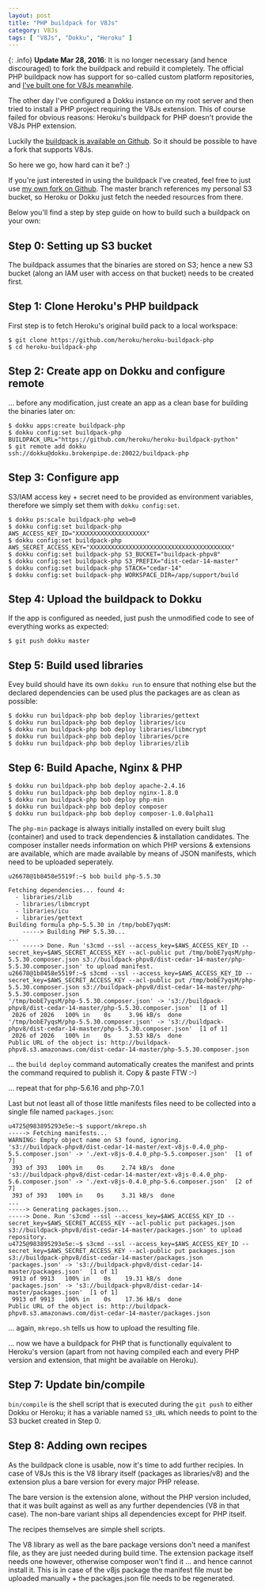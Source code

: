 ```yaml
---
layout: post
title: "PHP buildpack for V8Js"
category: V8Js
tags: [ "V8Js", "Dokku", "Heroku" ]
---
```

{: .info}
**Update Mar 28, 2016**: It is no longer necessary (and hence discouraged) to 
fork the buildpack and rebuild it completely.  The official PHP buildpack
now has support for so-called custom platform repositories, and
[I've built one for V8Js meanwhile](/2016/03/heroku-custom-platform-repo).

The other day I've configured a Dokku instance on my root server and
then tried to install a PHP project requiring the V8Js extension.
This of course failed for obvious reasons: Heroku's buildpack for
PHP doesn't provide the V8Js PHP extension.

Luckily the <a href="https://github.com/heroku/heroku-buildpack-php">
buildpack is available on Github</a>.  So it should be possible to
have a fork that supports V8Js.

So here we go, how hard can it be?  :)

If you're just interested in using the buildpack I've created, feel
free to just use <a href="https://github.com/stesie/heroku-buildpack-php/">
my own fork on Github</a>.  The master branch references my personal
S3 bucket, so Heroku or Dokku just fetch the needed resources from there.

Below you'll find a step by step guide on how to build such a
buildpack on your own:

Step 0: Setting up S3 bucket
----------------------------

The buildpack assumes that the binaries are stored on S3; hence
a new S3 bucket (along an IAM user with access on that bucket)
needs to be created first.

Step 1: Clone Heroku's PHP buildpack
------------------------------------

First step is to fetch Heroku's original build pack to a local workspace:

```console
$ git clone https://github.com/heroku/heroku-buildpack-php
$ cd heroku-buildpack-php
```

Step 2: Create app on Dokku and configure remote
------------------------------------------------

... before any modification, just create an app as a clean base for
building the binaries later on:

```console
$ dokku apps:create buildpack-php
$ dokku config:set buildpack-php BUILDPACK_URL="https://github.com/heroku/heroku-buildpack-python"
$ git remote add dokku ssh://dokku@dokku.brokenpipe.de:20022/buildpack-php
```

Step 3: Configure app
---------------------

S3/IAM access key + secret need to be provided as environment variables,
therefore we simply set them with `dokku config:set`.

```console
$ dokku ps:scale buildpack-php web=0
$ dokku config:set buildpack-php AWS_ACCESS_KEY_ID="XXXXXXXXXXXXXXXXXXXX"
$ dokku config:set buildpack-php AWS_SECRET_ACCESS_KEY="XXXXXXXXXXXXXXXXXXXXXXXXXXXXXXXXXXXXXXXX"
$ dokku config:set buildpack-php S3_BUCKET="buildpack-phpv8"
$ dokku config:set buildpack-php S3_PREFIX="dist-cedar-14-master"
$ dokku config:set buildpack-php STACK="cedar-14"
$ dokku config:set buildpack-php WORKSPACE_DIR=/app/support/build
```

Step 4: Upload the buildpack to Dokku
-------------------------------------

If the app is configured as needed, just push the unmodified code to
see of everything works as expected:

```console
$ git push dokku master
```

Step 5: Build used libraries
----------------------------

Evey build should have its own `dokku run` to ensure that nothing else
but the declared dependencies can be used plus the packages are as
clean as possible:

```console
$ dokku run buildpack-php bob deploy libraries/gettext
$ dokku run buildpack-php bob deploy libraries/icu
$ dokku run buildpack-php bob deploy libraries/libmcrypt
$ dokku run buildpack-php bob deploy libraries/pcre
$ dokku run buildpack-php bob deploy libraries/zlib
```

Step 6: Build Apache, Nginx & PHP
---------------------------------

```console
$ dokku run buildpack-php bob deploy apache-2.4.16
$ dokku run buildpack-php bob deploy nginx-1.8.0
$ dokku run buildpack-php bob deploy php-min
$ dokku run buildpack-php bob deploy composer
$ dokku run buildpack-php bob deploy composer-1.0.0alpha11
```

The `php-min` package is always initially installed on every built
slug (container) and used to track dependencies & installation
candidates.  The composer installer needs information on which
PHP versions & extensions are available, which are made available by
means of JSON manifests, which need to be uploaded seperately.

```console
u26678@1b8458e5519f:~$ bob build php-5.5.30

Fetching dependencies... found 4:
  - libraries/zlib
  - libraries/libmcrypt
  - libraries/icu
  - libraries/gettext
Building formula php-5.5.30 in /tmp/bobE7yqsM:
    -----> Building PHP 5.5.30...
...
    -----> Done. Run 's3cmd --ssl --access_key=$AWS_ACCESS_KEY_ID --secret_key=$AWS_SECRET_ACCESS_KEY --acl-public put /tmp/bobE7yqsM/php-5.5.30.composer.json s3://buildpack-phpv8/dist-cedar-14-master/php-5.5.30.composer.json' to upload manifest.
u26678@1b8458e5519f:~$ s3cmd --ssl --access_key=$AWS_ACCESS_KEY_ID --secret_key=$AWS_SECRET_ACCESS_KEY --acl-public put /tmp/bobE7yqsM/php-5.5.30.composer.json s3://buildpack-phpv8/dist-cedar-14-master/php-5.5.30.composer.json
'/tmp/bobE7yqsM/php-5.5.30.composer.json' -> 's3://buildpack-phpv8/dist-cedar-14-master/php-5.5.30.composer.json'  [1 of 1]
 2026 of 2026   100% in    0s     3.96 kB/s  done
'/tmp/bobE7yqsM/php-5.5.30.composer.json' -> 's3://buildpack-phpv8/dist-cedar-14-master/php-5.5.30.composer.json'  [1 of 1]
 2026 of 2026   100% in    0s     3.53 kB/s  done
Public URL of the object is: http://buildpack-phpv8.s3.amazonaws.com/dist-cedar-14-master/php-5.5.30.composer.json
```

... the `build deploy` command automatically creates the manifest and
prints the command required to publish it.  Copy & paste FTW :-)

... repeat that for php-5.6.16 and php-7.0.1

Last but not least all of those little manifests files need to be
collected into a single file named `packages.json`:

```console
u4725@983895293e5e:~$ support/mkrepo.sh
-----> Fetching manifests...
WARNING: Empty object name on S3 found, ignoring.
's3://buildpack-phpv8/dist-cedar-14-master/ext-v8js-0.4.0_php-5.5.composer.json' -> './ext-v8js-0.4.0_php-5.5.composer.json'  [1 of 7]
 393 of 393   100% in    0s     2.74 kB/s  done
's3://buildpack-phpv8/dist-cedar-14-master/ext-v8js-0.4.0_php-5.6.composer.json' -> './ext-v8js-0.4.0_php-5.6.composer.json'  [2 of 7]
 393 of 393   100% in    0s     3.31 kB/s  done
...
-----> Generating packages.json...
-----> Done. Run 's3cmd --ssl --access_key=$AWS_ACCESS_KEY_ID --secret_key=$AWS_SECRET_ACCESS_KEY --acl-public put packages.json s3://buildpack-phpv8/dist-cedar-14-master/packages.json' to upload repository.
u4725@983895293e5e:~$ s3cmd --ssl --access_key=$AWS_ACCESS_KEY_ID --secret_key=$AWS_SECRET_ACCESS_KEY --acl-public put packages.json s3://buildpack-phpv8/dist-cedar-14-master/packages.json
'packages.json' -> 's3://buildpack-phpv8/dist-cedar-14-master/packages.json'  [1 of 1]
 9913 of 9913   100% in    0s    19.31 kB/s  done
'packages.json' -> 's3://buildpack-phpv8/dist-cedar-14-master/packages.json'  [1 of 1]
 9913 of 9913   100% in    0s    17.36 kB/s  done
Public URL of the object is: http://buildpack-phpv8.s3.amazonaws.com/dist-cedar-14-master/packages.json
```

... again, `mkrepo.sh` tells us how to upload the resulting file.

... now we have a buildpack for PHP that is functionally equivalent
to Heroku's version (apart from not having compiled each and every
PHP version and extension, that might be available on Heroku).

Step 7: Update bin/compile
--------------------------

`bin/compile` is the shell script that is executed during the `git push`
to either Dokku or Heroku; it has a variable named `S3_URL` which needs
to point to the S3 bucket created in Step 0.

Step 8: Adding own recipes
--------------------------

As the buildpack clone is usable, now it's time to add further
recipies.  In case of V8Js this is the V8 library itself (packages as
libraries/v8) and the extension plus a bare version for every
major PHP release.

The bare version is the extension alone, without the PHP version
included, that it was built against as well as any further
dependencies (V8 in that case).
The non-bare variant ships all dependencies except for PHP itself.

The recipes themselves are simple shell scripts.

The V8 library as well as the bare package versions don't need a
manifest file, as they are just needed during build time.  The
extension package itself needs one however, otherwise composer won't
find it ... and hence cannot install it.  This is in case of the v8js
package the manifest file must be uploaded manually + the
packages.json file needs to be regenerated.
